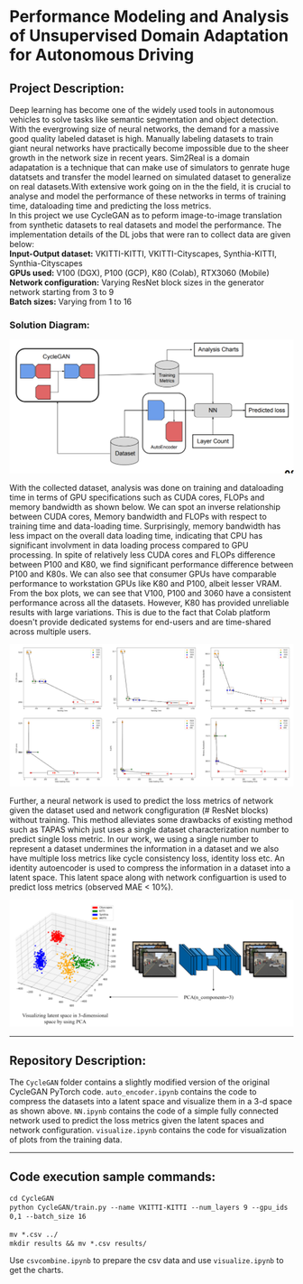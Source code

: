 # Performance Modeling and Analysis of Unsupervised Domain Adaptation for Autonomous Driving
## Project Description:
Deep learning has become one of the widely used tools in autonomous vehicles to solve tasks like semantic segmentation and object detection. With the evergrowing size of neural networks, the demand for a massive good quality labeled dataset is high. Manually labeling datasets to train giant neural networks have practically become impossible due to the sheer growth in the network size in recent years. Sim2Real is a domain adapatation is a technique that can make use of simulators to genrate huge datatsets and transfer the model learned on simulated dataset to generalize on real datasets.With extensive work going on in the the field, it is crucial to analyse and model the performance of these networks in terms of training time, dataloading time and predicting the loss metrics.\
In this project we use CycleGAN as to peform image-to-image translation from synthetic datasets to real datasets and model the performance. The implementation details of the DL jobs that were ran to collect data are given below: \
**Input-Output dataset:** VKITTI-KITTI, VKITTI-Cityscapes, Synthia-KITTI, Synthia-Cityscapes \
**GPUs used:** V100 (DGX), P100 (GCP), K80 (Colab), RTX3060 (Mobile) \
**Network configuration:** Varying ResNet block sizes in the generator network starting from 3 to 9 \
**Batch sizes:** Varying from 1 to 16
### **Solution Diagram:**
![](Images/diagram.png)

With the collected dataset, analysis was done on training and dataloading time in terms of GPU specifications such as CUDA cores, FLOPs and memory bandwidth as shown below. We can spot an inverse relationship between CUDA cores, Memory bandwidth and FLOPs with respect to training time and data-loading time. Surprisingly, memory bandwidth has less impact on the overall data loading time, indicating that CPU has significant involvment in data loading process compared to GPU processing. In spite of relatively less CUDA cores and FLOPs difference between P100 and K80, we find significant performance difference between P100 and K80s. We can also
see that consumer GPUs have comparable performance to workstation GPUs like K80 and P100, albeit lesser VRAM. From the box plots, we can see that V100, P100 and 3060 have a consistent performance across all the datasets. However, K80 has provided unreliable results with large variations.
This is due to the fact that Colab platform doesn't provide dedicated systems for end-users and are time-shared across multiple users.

![](Images/time_analysis.png)

Further, a neural network is used to predict the loss metrics of network given the dataset used and network congfiguration (# ResNet blocks) without training. This method alleviates some drawbacks of existing method such as TAPAS which just uses a single dataset characterization number to predict single loss metric. In our work, we using a single number to represent a dataset undermines the information in a dataset and we also have multiple loss metrics like cycle consistency loss, identity loss etc. An identity autoencoder is used to compress the information in a dataset into a latent space. This latent space along with network configuartion is used to predict loss metrics (observed MAE < 10%).

![](Images/autoencoder.png)

****

## Repository Description:
The ```CycleGAN``` folder contains a slightly modified version of the original CycleGAN PyTorch code. ```auto_encoder.ipynb``` contains the code to compress the datasets into a latent space and visualize them in a 3-d space as shown above. ```NN.ipynb``` contains the code of a simple fully connected network used to predict the loss metrics given the latent spaces and network configuration. ```visualize.ipynb``` contains the code for visualization of plots from the training data.

****
## Code execution sample commands:
```
cd CycleGAN
python CycleGAN/train.py --name VKITTI-KITTI --num_layers 9 --gpu_ids 0,1 --batch_size 16

mv *.csv ../
mkdir results && mv *.csv results/
```
Use ```csvcombine.ipynb``` to prepare the csv data and use ```visualize.ipynb``` to get the charts.